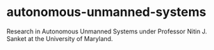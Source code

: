 # autonomous-unmanned-systems
Research in Autonomous Unmanned Systems under Professor Nitin J. Sanket at the University of Maryland.
